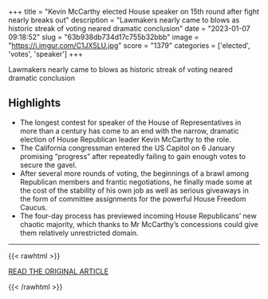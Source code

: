 +++
title = "Kevin McCarthy elected House speaker on 15th round after fight nearly breaks out"
description = "Lawmakers nearly came to blows as historic streak of voting neared dramatic conclusion"
date = "2023-01-07 09:18:52"
slug = "63b938db734d17c755b32bbb"
image = "https://i.imgur.com/C1JX5LU.jpg"
score = "1379"
categories = ['elected', 'votes', 'speaker']
+++

Lawmakers nearly came to blows as historic streak of voting neared dramatic conclusion

## Highlights

- The longest contest for speaker of the House of Representatives in more than a century has come to an end with the narrow, dramatic election of House Republican leader Kevin McCarthy to the role.
- The California congressman entered the US Capitol on 6 January promising “progress” after repeatedly failing to gain enough votes to secure the gavel.
- After several more rounds of voting, the beginnings of a brawl among Republican members and frantic negotiations, he finally made some at the cost of the stability of his own job as well as serious giveaways in the form of committee assignments for the powerful House Freedom Caucus.
- The four-day process has previewed incoming House Republicans’ new chaotic majority, which thanks to Mr McCarthy’s concessions could give them relatively unrestricted domain.

---

{{< rawhtml >}}
  <p class="article-category">
    <a target="_blank" href="https://www.independent.co.uk/news/world/americas/us-politics/kevin-mccarthy-speaker-vote-b2257702.html">READ THE ORIGINAL ARTICLE</a>
  </p>
{{< /rawhtml >}}
